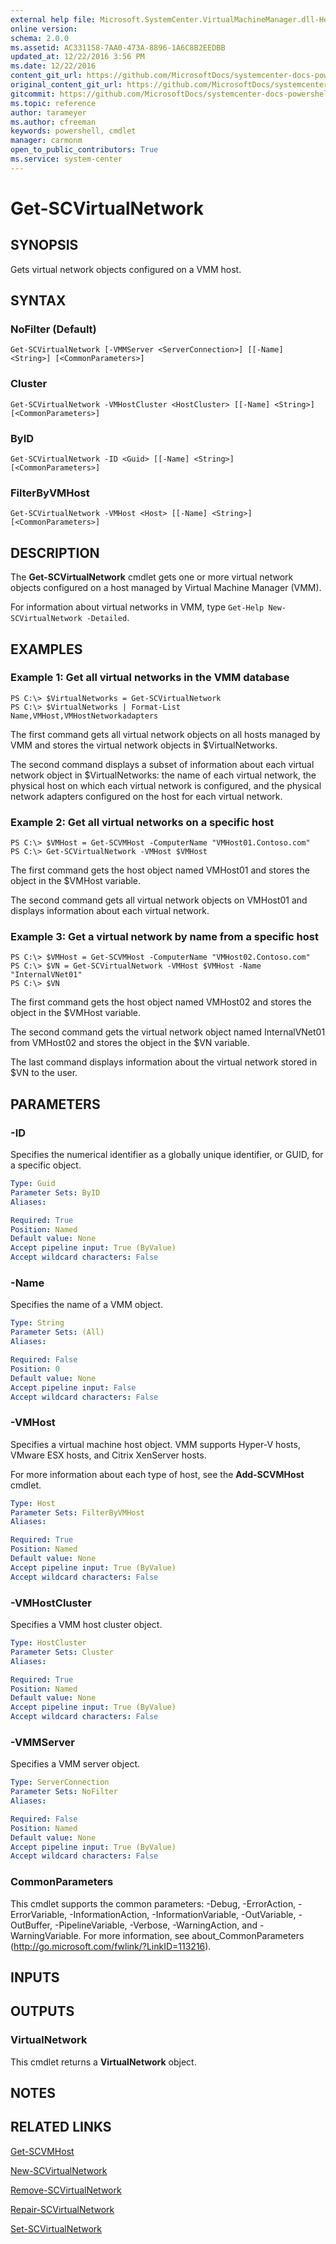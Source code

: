 ```yaml
---
external help file: Microsoft.SystemCenter.VirtualMachineManager.dll-Help.xml
online version: 
schema: 2.0.0
ms.assetid: AC331158-7AA0-473A-8896-1A6C8B2EEDBB
updated_at: 12/22/2016 3:56 PM
ms.date: 12/22/2016
content_git_url: https://github.com/MicrosoftDocs/systemcenter-docs-powershell/blob/live/systemcenter-cmdlets/SystemCenter2016/VirtualMachineManager/vlatest/Get-SCVirtualNetwork.md
original_content_git_url: https://github.com/MicrosoftDocs/systemcenter-docs-powershell/blob/live/systemcenter-cmdlets/SystemCenter2016/VirtualMachineManager/vlatest/Get-SCVirtualNetwork.md
gitcommit: https://github.com/MicrosoftDocs/systemcenter-docs-powershell/blob/96e5647587661652225fbdd2c797cd4d59d542bc/systemcenter-cmdlets/SystemCenter2016/VirtualMachineManager/vlatest/Get-SCVirtualNetwork.md
ms.topic: reference
author: tarameyer
ms.author: cfreeman
keywords: powershell, cmdlet
manager: carmonm
open_to_public_contributors: True
ms.service: system-center
---
```


# Get-SCVirtualNetwork

## SYNOPSIS
Gets virtual network objects configured on a VMM host.

## SYNTAX

### NoFilter (Default)
```
Get-SCVirtualNetwork [-VMMServer <ServerConnection>] [[-Name] <String>] [<CommonParameters>]
```

### Cluster
```
Get-SCVirtualNetwork -VMHostCluster <HostCluster> [[-Name] <String>] [<CommonParameters>]
```

### ByID
```
Get-SCVirtualNetwork -ID <Guid> [[-Name] <String>] [<CommonParameters>]
```

### FilterByVMHost
```
Get-SCVirtualNetwork -VMHost <Host> [[-Name] <String>] [<CommonParameters>]
```

## DESCRIPTION
The **Get-SCVirtualNetwork** cmdlet gets one or more virtual network objects configured on a host managed by Virtual Machine Manager (VMM).

For information about virtual networks in VMM, type `Get-Help New-SCVirtualNetwork -Detailed`.

## EXAMPLES

### Example 1: Get all virtual networks in the VMM database
```
PS C:\> $VirtualNetworks = Get-SCVirtualNetwork 
PS C:\> $VirtualNetworks | Format-List Name,VMHost,VMHostNetworkadapters
```

The first command gets all virtual network objects on all hosts managed by VMM and stores the virtual network objects in $VirtualNetworks.

The second command displays a subset of information about each virtual network object in $VirtualNetworks: the name of each virtual network, the physical host on which each virtual network is configured, and the physical network adapters configured on the host for each virtual network.

### Example 2: Get all virtual networks on a specific host
```
PS C:\> $VMHost = Get-SCVMHost -ComputerName "VMHost01.Contoso.com" 
PS C:\> Get-SCVirtualNetwork -VMHost $VMHost
```

The first command gets the host object named VMHost01 and stores the object in the $VMHost variable.

The second command gets all virtual network objects on VMHost01 and displays information about each virtual network.

### Example 3: Get a virtual network by name from a specific host
```
PS C:\> $VMHost = Get-SCVMHost -ComputerName "VMHost02.Contoso.com" 
PS C:\> $VN = Get-SCVirtualNetwork -VMHost $VMHost -Name "InternalVNet01"
PS C:\> $VN
```

The first command gets the host object named VMHost02 and stores the object in the $VMHost variable.

The second command gets the virtual network object named InternalVNet01 from VMHost02 and stores the object in the $VN variable.

The last command displays information about the virtual network stored in $VN to the user.

## PARAMETERS

### -ID
Specifies the numerical identifier as a globally unique identifier, or GUID, for a specific object.

```yaml
Type: Guid
Parameter Sets: ByID
Aliases: 

Required: True
Position: Named
Default value: None
Accept pipeline input: True (ByValue)
Accept wildcard characters: False
```

### -Name
Specifies the name of a VMM object.

```yaml
Type: String
Parameter Sets: (All)
Aliases: 

Required: False
Position: 0
Default value: None
Accept pipeline input: False
Accept wildcard characters: False
```

### -VMHost
Specifies a virtual machine host object.
VMM supports Hyper-V hosts, VMware ESX hosts, and Citrix XenServer hosts.

For more information about each type of host, see the **Add-SCVMHost** cmdlet.

```yaml
Type: Host
Parameter Sets: FilterByVMHost
Aliases: 

Required: True
Position: Named
Default value: None
Accept pipeline input: True (ByValue)
Accept wildcard characters: False
```

### -VMHostCluster
Specifies a VMM host cluster object.

```yaml
Type: HostCluster
Parameter Sets: Cluster
Aliases: 

Required: True
Position: Named
Default value: None
Accept pipeline input: True (ByValue)
Accept wildcard characters: False
```

### -VMMServer
Specifies a VMM server object.

```yaml
Type: ServerConnection
Parameter Sets: NoFilter
Aliases: 

Required: False
Position: Named
Default value: None
Accept pipeline input: True (ByValue)
Accept wildcard characters: False
```

### CommonParameters
This cmdlet supports the common parameters: -Debug, -ErrorAction, -ErrorVariable, -InformationAction, -InformationVariable, -OutVariable, -OutBuffer, -PipelineVariable, -Verbose, -WarningAction, and -WarningVariable. For more information, see about_CommonParameters (http://go.microsoft.com/fwlink/?LinkID=113216).

## INPUTS

## OUTPUTS

### VirtualNetwork
This cmdlet returns a **VirtualNetwork** object.

## NOTES

## RELATED LINKS

[Get-SCVMHost](xref:SystemCenter2016/VirtualMachineManager/vlatest/Get-SCVMHost.md)

[New-SCVirtualNetwork](xref:SystemCenter2016/VirtualMachineManager/vlatest/New-SCVirtualNetwork.md)

[Remove-SCVirtualNetwork](xref:SystemCenter2016/VirtualMachineManager/vlatest/Remove-SCVirtualNetwork.md)

[Repair-SCVirtualNetwork](xref:SystemCenter2016/VirtualMachineManager/vlatest/Repair-SCVirtualNetwork.md)

[Set-SCVirtualNetwork](xref:SystemCenter2016/VirtualMachineManager/vlatest/Set-SCVirtualNetwork.md)

